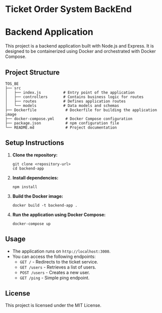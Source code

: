 # Ticket Order System BackEnd


# Backend Application

This project is a backend application built with Node.js and Express. It is designed to be containerized using Docker and orchestrated with Docker Compose.

## Project Structure

```
TOS_BE
├── src
│   ├── index.js          # Entry point of the application
│   ├── controllers       # Contains business logic for routes
│   ├── routes            # Defines application routes
│   └── models            # Data models and schemas
├── Dockerfile             # Dockerfile for building the application image
├── docker-compose.yml     # Docker Compose configuration
├── package.json           # npm configuration file
└── README.md              # Project documentation
```

## Setup Instructions

1. **Clone the repository:**
   ```
   git clone <repository-url>
   cd backend-app
   ```

2. **Install dependencies:**
   ```
   npm install
   ```

3. **Build the Docker image:**
   ```
   docker build -t backend-app .
   ```

4. **Run the application using Docker Compose:**
   ```
   docker-compose up
   ```

## Usage

- The application runs on `http://localhost:3000`.
- You can access the following endpoints:
  - `GET /` - Redirects to the ticket service.
  - `GET /users` - Retrieves a list of users.
  - `POST /users` - Creates a new user.
  - `GET /ping` - Simple ping endpoint.

## License

This project is licensed under the MIT License.